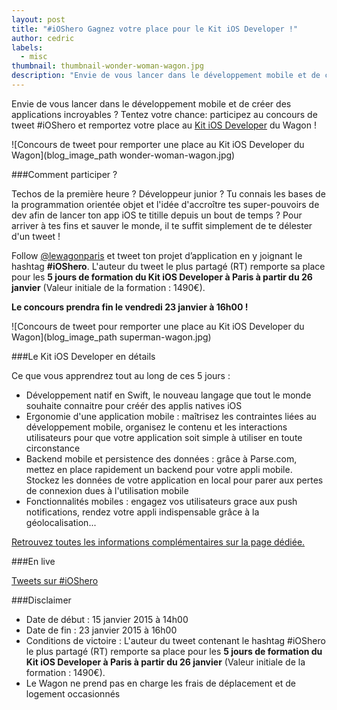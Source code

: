 ```yaml
---
layout: post
title: "#iOShero Gagnez votre place pour le Kit iOS Developer !"
author: cedric
labels:
  - misc
thumbnail: thumbnail-wonder-woman-wagon.jpg
description: "Envie de vous lancer dans le développement mobile et de créer des applications incroyables ? Tentez votre chance: participez au concours de tweet #iOShero et remportez votre place au Kit iOS Developer du Wagon !"
---
```


Envie de vous lancer dans le développement mobile et de créer des applications incroyables ? Tentez votre chance: participez au concours de tweet #iOShero et remportez votre place au  [Kit iOS Developer](http://www.lewagon.org/kit/ios-developer) du Wagon !

![Concours de tweet pour remporter une place au Kit iOS Developer du Wagon](blog_image_path wonder-woman-wagon.jpg)

###Comment participer ?

Techos de la première heure ? Développeur junior ? Tu connais les bases de la programmation orientée objet et l'idée d'accroître tes super-pouvoirs de dev afin de lancer ton app iOS te titille depuis un bout de temps ? Pour arriver à tes fins et sauver le monde, il te suffit simplement de te délester d'un tweet !

Follow [@lewagonparis](https://twitter.com/lewagonparis) et tweet ton projet d’application en y joignant le hashtag **#iOShero**. L'auteur du tweet le plus partagé (RT) remporte sa place pour les **5 jours de formation du Kit iOS Developer à Paris à partir du 26 janvier** (Valeur initiale de la formation : 1490€).

**Le concours prendra fin le vendredi 23 janvier à 16h00 !**

![Concours de tweet pour remporter une place au Kit iOS Developer du Wagon](blog_image_path superman-wagon.jpg)

###Le Kit iOS Developer en détails

Ce que vous apprendrez tout au long de ces 5 jours :

- Développement natif en Swift, le nouveau langage que tout le monde souhaite connaitre pour créér des applis natives iOS
- Ergonomie d'une application mobile : maîtrisez les contraintes liées au développement mobile, organisez le contenu et les interactions utilisateurs pour que votre application soit simple à utiliser en toute circonstance
- Backend mobile et persistence des données : grâce à Parse.com, mettez en place rapidement un backend pour votre appli mobile. Stockez les données de votre application en local pour parer aux pertes de connexion dues à l'utilisation mobile
- Fonctionnalités mobiles : engagez vos utilisateurs grace aux push notifications, rendez votre appli indispensable grâce à la géolocalisation...

[Retrouvez toutes les informations complémentaires sur la page dédiée.](http://www.lewagon.org/kit/ios-developer)


###En live

<a class="twitter-timeline" href="https://twitter.com/hashtag/iOShero" data-widget-id="555677753471926273">Tweets sur #iOShero</a>
<script>!function(d,s,id){var js,fjs=d.getElementsByTagName(s)[0],p=/^http:/.test(d.location)?'http':'https';if(!d.getElementById(id)){js=d.createElement(s);js.id=id;js.src=p+"://platform.twitter.com/widgets.js";fjs.parentNode.insertBefore(js,fjs);}}(document,"script","twitter-wjs")</script>


###Disclaimer

- Date de début : 15 janvier 2015 à 14h00
- Date de fin : 23 janvier 2015 à 16h00
- Conditions de victoire : L'auteur du tweet contenant le hashtag #iOShero le plus partagé (RT) remporte sa place pour les **5 jours de formation du Kit iOS Developer à Paris à partir du 26 janvier** (Valeur initiale de la formation : 1490€).
- Le Wagon ne prend pas en charge les frais de déplacement et de logement occasionnés
